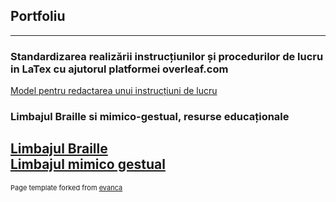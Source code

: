 ## Portfoliu
---
### Standardizarea realizării instrucțiunilor și procedurilor de lucru in LaTex cu ajutorul platformei overleaf.com
[Model pentru redactarea unui instrucțiuni de lucru](/p_1_latex_model.md)
### Limbajul Braille si mimico-gestual, resurse educaționale
[Limbajul Braille](/nonverbal_1.md) <br>
[Limbajul mimico gestual](/nonverbal_2.md)
---
<p style="font-size:11px">Page template forked from <a href="https://github.com/evanca/quick-portfolio">evanca</a></p>
<!-- Remove above link if you don't want to attibute -->
